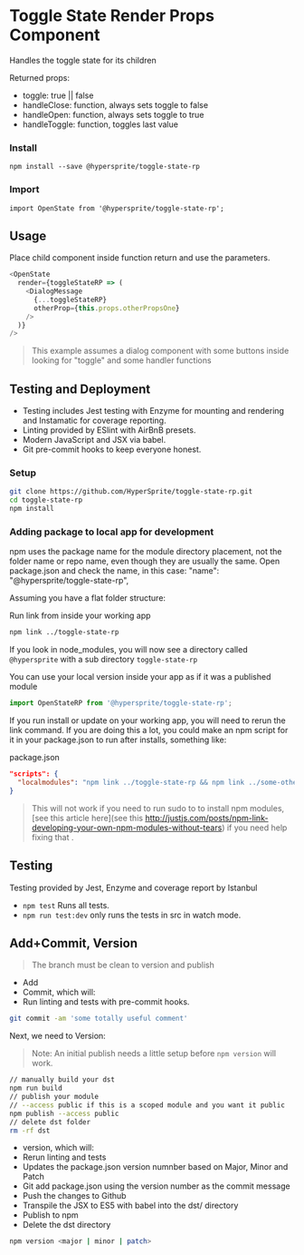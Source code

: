 # Toggle State Render Props Component

Handles the toggle state for its children

Returned props:

* toggle:  true || false
* handleClose: function, always sets toggle to false
* handleOpen: function, always sets toggle to true
* handleToggle: function, toggles last value

### Install
```npm install --save @hypersprite/toggle-state-rp```

### Import
```import OpenState from '@hypersprite/toggle-state-rp';```

## Usage
Place child component inside function return and use the parameters.

```js
<OpenState
  render={toggleStateRP => (
    <DialogMessage
      {...toggleStateRP}
      otherProp={this.props.otherPropsOne}
    />
  )}
/>
```

> This example assumes a dialog component with some buttons inside looking for "toggle" and some handler functions

## Testing and Deployment

* Testing includes Jest testing with Enzyme for mounting and rendering and Instamatic for coverage reporting.
* Linting provided by ESlint with AirBnB presets.
* Modern JavaScript and JSX via babel.
* Git pre-commit hooks to keep everyone honest.

### Setup
```bash
git clone https://github.com/HyperSprite/toggle-state-rp.git
cd toggle-state-rp
npm install
```

### Adding package to local app for development

npm uses the package name for the module directory placement, not the folder name or repo name, even though they are usually the same.
Open package.json and check the name, in this case:
  "name": "@hypersprite/toggle-state-rp",

Assuming you have a flat folder structure:

Run link from inside your working app
```bash
npm link ../toggle-state-rp
```

If you look in node_modules, you will now see a directory called ```@hypersprite``` with a sub directory ```toggle-state-rp```

You can use your local version inside your app as if it was a published module
```js
import OpenStateRP from '@hypersprite/toggle-state-rp';
```

If you run install or update on your working app, you will need to rerun the link command. If you are doing this a lot, you could make an npm script for it in your package.json to run after installs, something like:

package.json
```json
"scripts": {
  "localmodules": "npm link ../toggle-state-rp && npm link ../some-other-local-project"
}
```

> This will not work if you need to run sudo to to install npm modules, [see this article here](see this http://justjs.com/posts/npm-link-developing-your-own-npm-modules-without-tears) if you need help fixing that .


## Testing

Testing provided by Jest, Enzyme and coverage report by Istanbul

* ```npm test``` Runs all tests.
* ```npm run test:dev``` only runs the tests in src in watch mode.

## Add+Commit, Version

> The branch must be clean to version and publish

* Add
* Commit, which will:
 * Run linting and tests with pre-commit hooks.

```bash
git commit -am 'some totally useful comment'
```

Next, we need to Version:

> Note: An initial publish needs a little setup before ```npm version``` will work.

```bash
// manually build your dst
npm run build
// publish your module
// --access public if this is a scoped module and you want it public
npm publish --access public
// delete dst folder
rm -rf dst
```

* version, which will:
 * Rerun linting and tests
 * Updates the package.json version numnber based on Major, Minor and Patch
 * Git add package.json using the version number as the commit message
 * Push the changes to Github
 * Transpile the JSX to ES5 with babel into the dst/ directory
 * Publish to npm
 * Delete the dst directory

```bash   
npm version <major | minor | patch>
```
